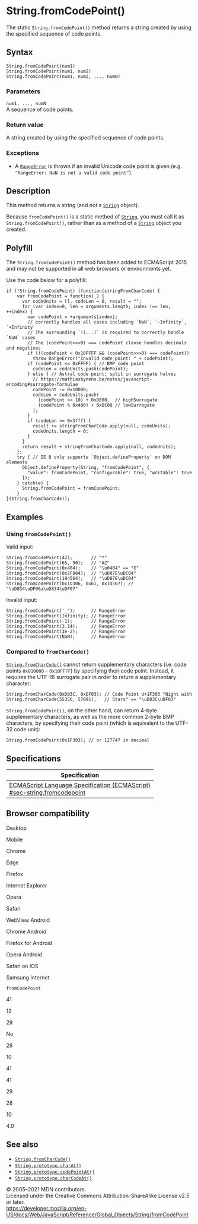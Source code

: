 String.fromCodePoint()
======================

The static `String.fromCodePoint()` method returns a string created by using the specified sequence of code points.

Syntax
------

    String.fromCodePoint(num1)
    String.fromCodePoint(num1, num2)
    String.fromCodePoint(num1, num2, ..., numN)

### Parameters

`num1, ..., numN`  
A sequence of code points.

### Return value

A string created by using the specified sequence of code points.

### Exceptions

-   A [`RangeError`](../../errors/not_a_codepoint) is thrown if an invalid Unicode code point is given (e.g. `"RangeError: NaN is not a valid code point"`).

Description
-----------

This method returns a string (and *not* a [`String`](../string) object).

Because `fromCodePoint()` is a static method of [`String`](../string), you must call it as `String.fromCodePoint()`, rather than as a method of a [`String`](../string) object you created.

Polyfill
--------

The `String.fromCodePoint()` method has been added to ECMAScript 2015 and may not be supported in all web browsers or environments yet.

Use the code below for a polyfill:

    if (!String.fromCodePoint) (function(stringFromCharCode) {
        var fromCodePoint = function(_) {
          var codeUnits = [], codeLen = 0, result = "";
          for (var index=0, len = arguments.length; index !== len; ++index) {
            var codePoint = +arguments[index];
            // correctly handles all cases including `NaN`, `-Infinity`, `+Infinity`
            // The surrounding `!(...)` is required to correctly handle `NaN` cases
            // The (codePoint>>>0) === codePoint clause handles decimals and negatives
            if (!(codePoint < 0x10FFFF && (codePoint>>>0) === codePoint))
              throw RangeError("Invalid code point: " + codePoint);
            if (codePoint <= 0xFFFF) { // BMP code point
              codeLen = codeUnits.push(codePoint);
            } else { // Astral code point; split in surrogate halves
              // https://mathiasbynens.be/notes/javascript-encoding#surrogate-formulae
              codePoint -= 0x10000;
              codeLen = codeUnits.push(
                (codePoint >> 10) + 0xD800,  // highSurrogate
                (codePoint % 0x400) + 0xDC00 // lowSurrogate
              );
            }
            if (codeLen >= 0x3fff) {
              result += stringFromCharCode.apply(null, codeUnits);
              codeUnits.length = 0;
            }
          }
          return result + stringFromCharCode.apply(null, codeUnits);
        };
        try { // IE 8 only supports `Object.defineProperty` on DOM elements
          Object.defineProperty(String, "fromCodePoint", {
            "value": fromCodePoint, "configurable": true, "writable": true
          });
        } catch(e) {
          String.fromCodePoint = fromCodePoint;
        }
    }(String.fromCharCode));

Examples
--------

### Using `fromCodePoint()`

Valid input:

    String.fromCodePoint(42);       // "*"
    String.fromCodePoint(65, 90);   // "AZ"
    String.fromCodePoint(0x404);    // "\u0404" == "Є"
    String.fromCodePoint(0x2F804);  // "\uD87E\uDC04"
    String.fromCodePoint(194564);   // "\uD87E\uDC04"
    String.fromCodePoint(0x1D306, 0x61, 0x1D307); // "\uD834\uDF06a\uD834\uDF07"

Invalid input:

    String.fromCodePoint('_');      // RangeError
    String.fromCodePoint(Infinity); // RangeError
    String.fromCodePoint(-1);       // RangeError
    String.fromCodePoint(3.14);     // RangeError
    String.fromCodePoint(3e-2);     // RangeError
    String.fromCodePoint(NaN);      // RangeError

### Compared to `fromCharCode()`

[`String.fromCharCode()`](fromcharcode) cannot return supplementary characters (i.e. code points `0x010000` – `0x10FFFF`) by specifying their code point. Instead, it requires the UTF-16 surrogate pair in order to return a supplementary character:

    String.fromCharCode(0xD83C, 0xDF03); // Code Point U+1F303 "Night with
    String.fromCharCode(55356, 57091);   // Stars" == "\uD83C\uDF03"

`String.fromCodePoint()`, on the other hand, can return 4-byte supplementary characters, as well as the more common 2-byte BMP characters, by specifying their code point (which is equivalent to the UTF-32 code unit):

    String.fromCodePoint(0x1F303); // or 127747 in decimal

Specifications
--------------

<table><thead><tr class="header"><th>Specification</th></tr></thead><tbody><tr class="odd"><td><a href="https://tc39.es/ecma262/#sec-string.fromcodepoint">ECMAScript Language Specification (ECMAScript)<br />
<span class="small">#sec-string.fromcodepoint</span></a></td></tr></tbody></table>

Browser compatibility
---------------------

Desktop

Mobile

Chrome

Edge

Firefox

Internet Explorer

Opera

Safari

WebView Android

Chrome Android

Firefox for Android

Opera Android

Safari on IOS

Samsung Internet

`fromCodePoint`

41

12

29

No

28

10

41

41

29

28

10

4.0

See also
--------

-   [`String.fromCharCode()`](fromcharcode)
-   [`String.prototype.charAt()`](charat)
-   [`String.prototype.codePointAt()`](codepointat)
-   [`String.prototype.charCodeAt()`](charcodeat)

© 2005–2021 MDN contributors.  
Licensed under the Creative Commons Attribution-ShareAlike License v2.5 or later.  
<a href="https://developer.mozilla.org/en-US/docs/Web/JavaScript/Reference/Global_Objects/String/fromCodePoint" class="_attribution-link">https://developer.mozilla.org/en-US/docs/Web/JavaScript/Reference/Global_Objects/String/fromCodePoint</a>
